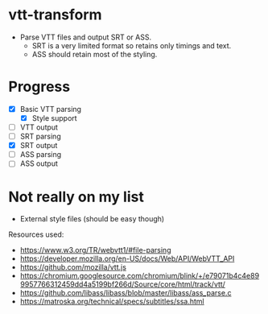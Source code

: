 # vtt-transform

* Parse VTT files and output SRT or ASS.
  * SRT is a very limited format so retains only timings and text.
  * ASS should retain most of the styling.

# Progress

- [x] Basic VTT parsing
  - [x] Style support
- [ ] VTT output
- [ ] SRT parsing
- [x] SRT output
- [ ] ASS parsing
- [ ] ASS output

# Not really on my list

- External style files (should be easy though)

Resources used:
- https://www.w3.org/TR/webvtt1/#file-parsing
- https://developer.mozilla.org/en-US/docs/Web/API/WebVTT_API
- https://github.com/mozilla/vtt.js
- https://chromium.googlesource.com/chromium/blink/+/e79071b4c4e899957766312459dd4a5199bf266d/Source/core/html/track/vtt/
- https://github.com/libass/libass/blob/master/libass/ass_parse.c
- https://matroska.org/technical/specs/subtitles/ssa.html
